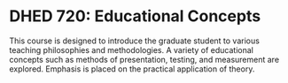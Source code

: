 # DHED 720: Educational Concepts

This course is designed to introduce the graduate student to various teaching philosophies and methodologies. A variety of educational concepts such as methods of presentation, testing, and measurement are explored. Emphasis is placed on the practical application of theory.